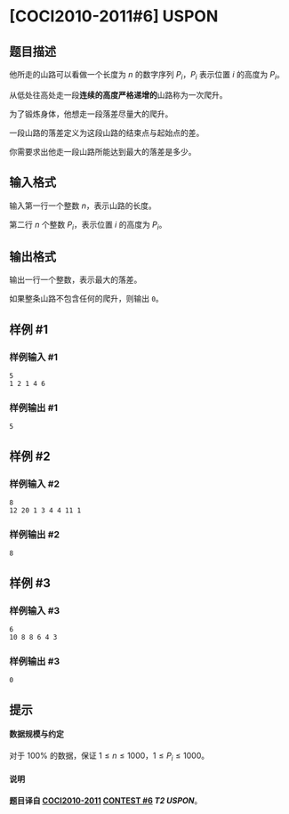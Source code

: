 # [COCI2010-2011#6] USPON

## 题目描述

他所走的山路可以看做一个长度为 $n$ 的数字序列 $P_i$，$P_i$ 表示位置 $i$ 的高度为 $P_i$。

从低处往高处走一段**连续的高度严格递增的**山路称为一次爬升。

为了锻炼身体，他想走一段落差尽量大的爬升。

一段山路的落差定义为这段山路的结束点与起始点的差。

你需要求出他走一段山路所能达到最大的落差是多少。

## 输入格式

输入第一行一个整数 $n$，表示山路的长度。

第二行 $n$ 个整数 $P_i$，表示位置 $i$ 的高度为 $P_i$。

## 输出格式

输出一行一个整数，表示最大的落差。

如果整条山路不包含任何的爬升，则输出 `0`。

## 样例 #1

### 样例输入 #1
```
5
1 2 1 4 6
```

### 样例输出 #1

```
5
```

## 样例 #2

### 样例输入 #2
```
8
12 20 1 3 4 4 11 1
```

### 样例输出 #2

```
8
```

## 样例 #3

### 样例输入 #3
```
6
10 8 8 6 4 3
```

### 样例输出 #3

```
0
```

## 提示

#### 数据规模与约定

对于 $100\%$ 的数据，保证 $1\le n\le 1000$，$1\le P_i\le 1000$。

#### 说明

**题目译自 [COCI2010-2011](https://hsin.hr/coci/archive/2010_2011/) [CONTEST #6](https://hsin.hr/coci/archive/2010_2011/contest6_tasks.pdf) *T2 USPON***。
